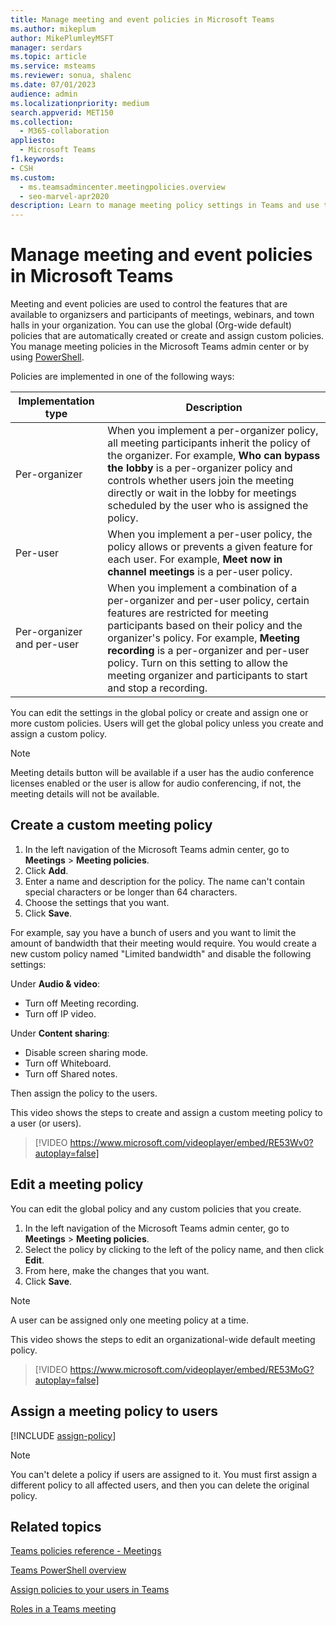```yaml
---
title: Manage meeting and event policies in Microsoft Teams
ms.author: mikeplum
author: MikePlumleyMSFT
manager: serdars
ms.topic: article
ms.service: msteams
ms.reviewer: sonua, shalenc
ms.date: 07/01/2023
audience: admin
ms.localizationpriority: medium
search.appverid: MET150
ms.collection: 
  - M365-collaboration
appliesto: 
  - Microsoft Teams
f1.keywords:
- CSH
ms.custom: 
  - ms.teamsadmincenter.meetingpolicies.overview
  - seo-marvel-apr2020
description: Learn to manage meeting policy settings in Teams and use them to control the features available to meeting participants for meetings scheduled by users.
---
```

# Manage meeting and event policies in Microsoft Teams

Meeting and event policies are used to control the features that are available to organizsers and participants of meetings, webinars, and town halls in your organization. You can use the global (Org-wide default) policies that are automatically created or create and assign custom policies. You manage meeting policies in the Microsoft Teams admin center or by using [PowerShell](teams-powershell-overview.md).

Policies are implemented in one of the following ways:

|Implementation type  |Description  |
|---------|---------|
|Per-organizer    |When you implement a per-organizer policy, all meeting participants inherit the policy of the organizer. For example, **Who can bypass the lobby** is a per-organizer policy and controls whether users join the meeting directly or wait in the lobby for meetings scheduled by the user who is assigned the policy.|
|Per-user    |When you implement a per-user policy, the policy allows or prevents a given feature for each user. For example, **Meet now in channel meetings** is a per-user policy.     |
|Per-organizer and per-user     |When you implement a combination of a per-organizer and per-user policy, certain features are restricted for meeting participants based on their policy and the organizer's policy. For example, **Meeting recording** is a per-organizer and per-user policy. Turn on this setting to allow the meeting organizer and participants to start and stop a recording.|

You can edit the settings in the global policy or create and assign one or more custom policies. Users will get the global policy unless you create and assign a custom policy.

> [!NOTE]
> Meeting details button will be available if a user has the audio conference licenses enabled or the user is allow for audio conferencing, if not, the meeting details will not be available.

## Create a custom meeting policy

1. In the left navigation of the Microsoft Teams admin center, go to **Meetings** > **Meeting policies**.
2. Click **Add**.
3. Enter a name and description for the policy. The name can't contain special characters or be longer than 64 characters.
4. Choose the settings that you want.
5. Click **Save**.

For example, say you have a bunch of users and you want to limit the amount of bandwidth that their meeting would require. You would create a new custom policy named "Limited bandwidth" and disable the following settings:

Under **Audio & video**:

- Turn off Meeting recording.
- Turn off IP video.

Under **Content sharing**:

- Disable screen sharing mode.
- Turn off Whiteboard.
- Turn off Shared notes.

Then assign the policy to the users.

This video shows the steps to create and assign a custom meeting policy to a user (or users).

> [!VIDEO https://www.microsoft.com/videoplayer/embed/RE53Wv0?autoplay=false]

## Edit a meeting policy

You can edit the global policy and any custom policies that you create.

1. In the left navigation of the Microsoft Teams admin center, go to **Meetings** > **Meeting policies**.
2. Select the policy by clicking to the left of the policy name, and then click **Edit**.
3. From here, make the changes that you want.
4. Click **Save**.

> [!NOTE]
> A user can be assigned only one meeting policy at a time.

This video shows the steps to edit an organizational-wide default meeting policy.

> [!VIDEO https://www.microsoft.com/videoplayer/embed/RE53MoG?autoplay=false]

## Assign a meeting policy to users

[!INCLUDE [assign-policy](includes/assign-policy.md)]

> [!NOTE]
> You can't delete a policy if users are assigned to it. You must first assign a different policy to all affected users, and then you can delete the original policy.

## Related topics

[Teams policies reference - Meetings](settings-policies-reference.md#meetings)

[Teams PowerShell overview](teams-powershell-overview.md)

[Assign policies to your users in Teams](policy-assignment-overview.md)

[Roles in a Teams meeting](https://support.microsoft.com/office/c16fa7d0-1666-4dde-8686-0a0bfe16e019)
